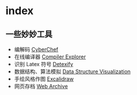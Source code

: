 # index

## 一些妙妙工具



- 编解码 [CyberChef](CyberChef/CyberChef.html)
- 在线编译器 [Compiler Explorer](https://godbolt.org/)
- 识别 Latex 符号 [Detexify](http://detexify.kirelabs.org/classify.html)
- 数据结构、算法模拟 [Data Structure Visualization](https://www.cs.usfca.edu/~galles/visualization/Algorithms.html)
- 手绘风格作图 [Excalidraw](https://excalidraw.com/)
- 网页存档 [Web Archive](https://web.archive.org/save)
